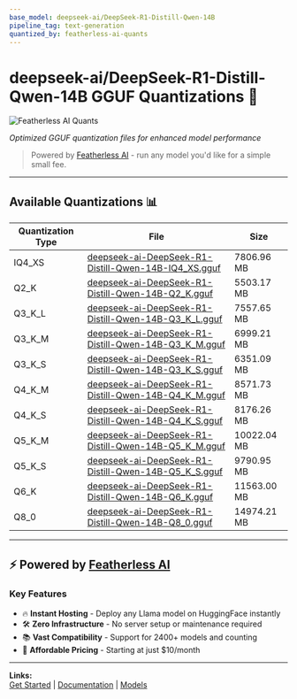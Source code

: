 ```yaml
---
base_model: deepseek-ai/DeepSeek-R1-Distill-Qwen-14B
pipeline_tag: text-generation
quantized_by: featherless-ai-quants
---
```


# deepseek-ai/DeepSeek-R1-Distill-Qwen-14B GGUF Quantizations 🚀

![Featherless AI Quants](./featherless-quants.png)

*Optimized GGUF quantization files for enhanced model performance*

> Powered by [Featherless AI](https://featherless.ai) - run any model you'd like for a simple small fee.
---

## Available Quantizations 📊

| Quantization Type | File | Size |
|-------------------|------|------|
| IQ4_XS | [deepseek-ai-DeepSeek-R1-Distill-Qwen-14B-IQ4_XS.gguf](https://huggingface.co/featherless-ai-quants/deepseek-ai-DeepSeek-R1-Distill-Qwen-14B-GGUF/blob/main/deepseek-ai-DeepSeek-R1-Distill-Qwen-14B-IQ4_XS.gguf) | 7806.96 MB |
| Q2_K | [deepseek-ai-DeepSeek-R1-Distill-Qwen-14B-Q2_K.gguf](https://huggingface.co/featherless-ai-quants/deepseek-ai-DeepSeek-R1-Distill-Qwen-14B-GGUF/blob/main/deepseek-ai-DeepSeek-R1-Distill-Qwen-14B-Q2_K.gguf) | 5503.17 MB |
| Q3_K_L | [deepseek-ai-DeepSeek-R1-Distill-Qwen-14B-Q3_K_L.gguf](https://huggingface.co/featherless-ai-quants/deepseek-ai-DeepSeek-R1-Distill-Qwen-14B-GGUF/blob/main/deepseek-ai-DeepSeek-R1-Distill-Qwen-14B-Q3_K_L.gguf) | 7557.65 MB |
| Q3_K_M | [deepseek-ai-DeepSeek-R1-Distill-Qwen-14B-Q3_K_M.gguf](https://huggingface.co/featherless-ai-quants/deepseek-ai-DeepSeek-R1-Distill-Qwen-14B-GGUF/blob/main/deepseek-ai-DeepSeek-R1-Distill-Qwen-14B-Q3_K_M.gguf) | 6999.21 MB |
| Q3_K_S | [deepseek-ai-DeepSeek-R1-Distill-Qwen-14B-Q3_K_S.gguf](https://huggingface.co/featherless-ai-quants/deepseek-ai-DeepSeek-R1-Distill-Qwen-14B-GGUF/blob/main/deepseek-ai-DeepSeek-R1-Distill-Qwen-14B-Q3_K_S.gguf) | 6351.09 MB |
| Q4_K_M | [deepseek-ai-DeepSeek-R1-Distill-Qwen-14B-Q4_K_M.gguf](https://huggingface.co/featherless-ai-quants/deepseek-ai-DeepSeek-R1-Distill-Qwen-14B-GGUF/blob/main/deepseek-ai-DeepSeek-R1-Distill-Qwen-14B-Q4_K_M.gguf) | 8571.73 MB |
| Q4_K_S | [deepseek-ai-DeepSeek-R1-Distill-Qwen-14B-Q4_K_S.gguf](https://huggingface.co/featherless-ai-quants/deepseek-ai-DeepSeek-R1-Distill-Qwen-14B-GGUF/blob/main/deepseek-ai-DeepSeek-R1-Distill-Qwen-14B-Q4_K_S.gguf) | 8176.26 MB |
| Q5_K_M | [deepseek-ai-DeepSeek-R1-Distill-Qwen-14B-Q5_K_M.gguf](https://huggingface.co/featherless-ai-quants/deepseek-ai-DeepSeek-R1-Distill-Qwen-14B-GGUF/blob/main/deepseek-ai-DeepSeek-R1-Distill-Qwen-14B-Q5_K_M.gguf) | 10022.04 MB |
| Q5_K_S | [deepseek-ai-DeepSeek-R1-Distill-Qwen-14B-Q5_K_S.gguf](https://huggingface.co/featherless-ai-quants/deepseek-ai-DeepSeek-R1-Distill-Qwen-14B-GGUF/blob/main/deepseek-ai-DeepSeek-R1-Distill-Qwen-14B-Q5_K_S.gguf) | 9790.95 MB |
| Q6_K | [deepseek-ai-DeepSeek-R1-Distill-Qwen-14B-Q6_K.gguf](https://huggingface.co/featherless-ai-quants/deepseek-ai-DeepSeek-R1-Distill-Qwen-14B-GGUF/blob/main/deepseek-ai-DeepSeek-R1-Distill-Qwen-14B-Q6_K.gguf) | 11563.00 MB |
| Q8_0 | [deepseek-ai-DeepSeek-R1-Distill-Qwen-14B-Q8_0.gguf](https://huggingface.co/featherless-ai-quants/deepseek-ai-DeepSeek-R1-Distill-Qwen-14B-GGUF/blob/main/deepseek-ai-DeepSeek-R1-Distill-Qwen-14B-Q8_0.gguf) | 14974.21 MB |


---

## ⚡ Powered by [Featherless AI](https://featherless.ai)

### Key Features

- 🔥 **Instant Hosting** - Deploy any Llama model on HuggingFace instantly
- 🛠️ **Zero Infrastructure** - No server setup or maintenance required
- 📚 **Vast Compatibility** - Support for 2400+ models and counting
- 💎 **Affordable Pricing** - Starting at just $10/month

---

**Links:**  
[Get Started](https://featherless.ai) | [Documentation](https://featherless.ai/docs) | [Models](https://featherless.ai/models)